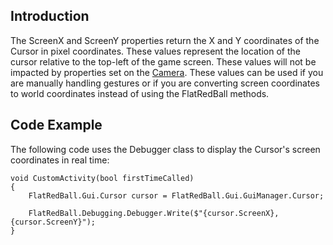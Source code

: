 ## Introduction

The ScreenX and ScreenY properties return the X and Y coordinates of the Cursor in pixel coordinates. These values represent the location of the cursor relative to the top-left of the game screen. These values will not be impacted by properties set on the [Camera](/frb/docs/index.php?title=FlatRedBall.Camera.md "FlatRedBall.Camera"). These values can be used if you are manually handling gestures or if you are converting screen coordinates to world coordinates instead of using the FlatRedBall methods.

## Code Example

The following code uses the Debugger class to display the Cursor's screen coordinates in real time:

``` lang:c#
void CustomActivity(bool firstTimeCalled)
{
    FlatRedBall.Gui.Cursor cursor = FlatRedBall.Gui.GuiManager.Cursor;

    FlatRedBall.Debugging.Debugger.Write($"{cursor.ScreenX}, {cursor.ScreenY}");
}
```

     
